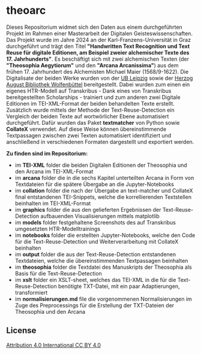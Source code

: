 # theoarc
Dieses Repositorium widmet sich den Daten aus einem durchgeführten Projekt im Rahmen einer Masterarbeit der Digitalen Geisteswissenschaften. Das Projekt wurde im Jahre 2024 an der Karl-Franzens-Universität in Graz durchgeführt und trägt den Titel **"Handwritten Text Recognition und Text Reuse für digitale Editionen, am Beispiel zweier alchemischer Texte des 17. Jahrhunderts"**. Es beschäftigt sich mit zwei alchemischen Texten (der **"Theosophia Aegytiorum"** und den **"Arcana Arcanissima"**) aus dem frühen 17. Jahrhundert des Alchemisten Michael Maier (1568/9-1622). Die Digitalisate der beiden Werke wurden von der [UB Leipzig](https://www.ub.uni-leipzig.de/forschungsbibliothek/digitale-sammlungen/mittelalterliche-handschriften-alte-seite/handschriften-der-ms-signaturenreihe) sowie der [Herzog August Bibliothek Wolfenbüttel](https://www.hab.de/) bereitgestellt.
Dabei wurden zum einen ein eigenes HTR-Modell auf Transkribus - Dank eines von Transkribus bereitgestellten Scholarships -  trainiert und zum anderen zwei Digitale Editionen im TEI-XML-Format der beiden behandelten Texte erstellt. Zusätzlich wurde mittels der Methode der Text-Reuse-Detection ein Vergleich der beiden Texte auf wortwörlicher Ebene automatisiert durchgeführt. Dafür wurden das Paket **textmatcher** von Python sowie **CollateX** verwendet. Auf diese Weise können übereinstimmende Textpassagen zwischen zwei Texten automatisiert identifiziert und anschließend in verschiedenen Formaten dargestellt und exportiert werden.

__Zu finden sind im Repositorium:__
- im **TEI-XML** folder die beiden Digitalen Editionen der Theosophia und den Arcana im TEI-XML-Format
- im **arcana** folder die in die sechs Kapitel unterteilten Arcana in Form von Textdateien für die spätere Übergabe an die Jupyter-Notebooks
- im **collation** folder die nach der Übergabe an text-matcher und CollateX final entstandenen TEI-Snippets, welche die korrellierenden Textstellen beinhalten im TEI-XML-Format
- im **graphics** folder die aus den gelieferten Ergebnissen der Text-Reuse-Detection aufbauenden Visualisierungen mittels matplotlib
- im **models** folder festgehaltene Screenshots des auf Transkribus umgesetzten HTR-Modelltrainings
- im **notebooks** folder die erstellten Jupyter-Notebooks, welche den Code für die Text-Reuse-Detection und Weiterverarbeitung mit CollateX beinhalten
- im **output** folder die aus der Text-Reuse-Detection entstandenen Textdateien, welche die übereinstimmenden Textpassagen beinhalten
- im **theosophia** folder die Textdatei des Manuskripts der Theosophia als Basis für die Text-Reuse-Detection
- im **xslt** folder ein XSLT-sheet, welches das TEI-XML in die für die Text-Reuse-Detection benötigte TXT-Datei, mit ein paar Adaptierungen, transformiert
- im **normalisierungen.md** file die vorgenommenen Normalisierungen im Zuge des Preprocessings für die Erstellung der TXT-Dateien der Theosophia und den Arcana


## License
[Attribution 4.0 International CC BY 4.0](https://creativecommons.org/licenses/by/4.0/)

